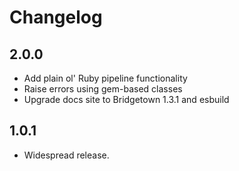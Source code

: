 # Changelog

## 2.0.0

- Add plain ol' Ruby pipeline functionality
- Raise errors using gem-based classes
- Upgrade docs site to Bridgetown 1.3.1 and esbuild

## 1.0.1

- Widespread release.

